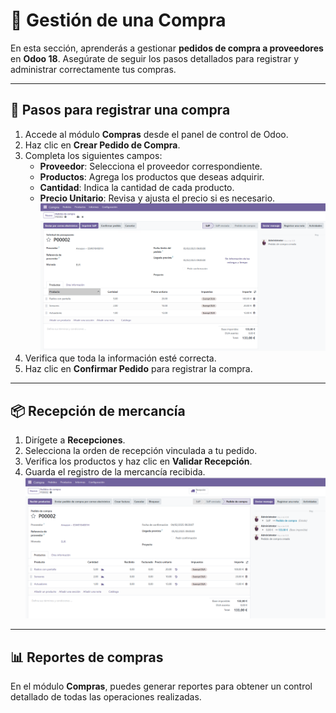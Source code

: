 # 🛒 Gestión de una Compra

En esta sección, aprenderás a gestionar **pedidos de compra a proveedores** en **Odoo 18**. Asegúrate de seguir los pasos detallados para registrar y administrar correctamente tus compras.


---

## 🔹 Pasos para registrar una compra

1. Accede al módulo **Compras** desde el panel de control de Odoo.
2. Haz clic en **Crear Pedido de Compra**.
3. Completa los siguientes campos:
   - **Proveedor**: Selecciona el proveedor correspondiente.
   - **Productos**: Agrega los productos que deseas adquirir.
   - **Cantidad**: Indica la cantidad de cada producto.
   - **Precio Unitario**: Revisa y ajusta el precio si es necesario.
   ![pedido](img/pedido.PNG)
4. Verifica que toda la información esté correcta.
5. Haz clic en **Confirmar Pedido** para registrar la compra.

---

## 📦 Recepción de mercancía

1. Dirígete a **Recepciones**.
2. Selecciona la orden de recepción vinculada a tu pedido.
3. Verifica los productos y haz clic en **Validar Recepción**.
4. Guarda el registro de la mercancía recibida.
![pedidoConfirmado](img/pedido_confirmado.PNG)

---

## 📊 Reportes de compras

En el módulo **Compras**, puedes generar reportes para obtener un control detallado de todas las operaciones realizadas.